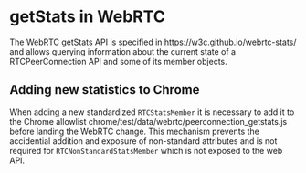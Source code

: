 <!-- go/cmark -->
<!--* freshness: {owner: 'hta' reviewed: '2022-10-01'} *-->

# getStats in WebRTC

The WebRTC getStats API is specified in
  https://w3c.github.io/webrtc-stats/
and allows querying information about the current state of a RTCPeerConnection
API and some of its member objects.

## Adding new statistics to Chrome

When adding a new standardized `RTCStatsMember` it is necessary to add
it to the Chrome allowlist
  chrome/test/data/webrtc/peerconnection_getstats.js
before landing the WebRTC change. This mechanism prevents the accidential
addition and exposure of non-standard attributes and is not required for
`RTCNonStandardStatsMember` which is not exposed to the web API.